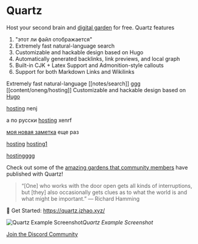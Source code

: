 # Quartz

Host your second brain and [digital garden](https://jzhao.xyz/posts/networked-thought) for free. Quartz features

1. "этот ли файл отображается"
2. Extremely fast natural-language search
3. Customizable and hackable design based on Hugo
4. Automatically generated backlinks, link previews, and local graph
5. Built-in CJK + Latex Support and Admonition-style callouts
6. Support for both Markdown Links and Wikilinks

Extremely fast natural-language [[notes/search]]
ggg [[content/oneng/hosting]]
Customizable and hackable design based on [Hugo](https://gohugo.io/)


[hosting](content/oneng/hosting.md) nenj

а по русски [hosting](content/oneng/hosting.md) xenrf


[моя новая заметка](content/oneng/newone.md) еще раз

[hosting](content/oneng/hosting.md)
[hosting1](content/oneng/hosting1.md)

[hostingggg](content/oneng/hostingggg.md)


Check out some of the [amazing gardens that community members](https://quartz.jzhao.xyz/notes/showcase/) have published with Quartz!

> “[One] who works with the door open gets all kinds of interruptions, but [they] also occasionally gets clues as to what the world is and what might be important.” — Richard Hamming

🔗 Get Started: https://quartz.jzhao.xyz/

![Quartz Example Screenshot](./screenshot.png)*Quartz Example Screenshot*

[Join the Discord Community](https://discord.gg/cRFFHYye7t)
